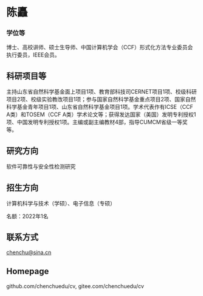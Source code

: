# 陈矗

### 学位等

博士、高校讲师、硕士生导师、中国计算机学会（CCF）形式化方法专业委员会执行委员，IEEE会员。

## 科研项目等

主持山东省自然科学基金面上项目1项、教育部科技司CERNET项目1项、校级科研项目2项、校级实验教改项目1项；参与国家自然科学基金重点项目2项、国家自然科学基金青年项目1项、山东省自然科学基金项目1项。学术代表作有ICSE（CCF A类）和TOSEM（CCF A类）学术论文等；获得发达国家（美国）发明专利授权1项、中国发明专利授权1项。主编或副主编教材4部，指导CUMCM省级一等奖等。


## 研究方向

软件可靠性与安全性检测研究

## 招生方向

计算机科学与技术（学硕）、电子信息（专硕）

名额：2022年1名

## 联系方式

chenchu@sina.cn

## Homepage

github.com/chenchuedu/cv, gitee.com/chenchuedu/cv
